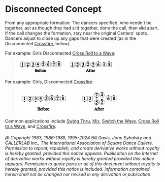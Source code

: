 
# Disconnected Concept

From any appropriate formation: The dancers specified, who needn't be
together, act as though they had slid together, 
done the call, then slid apart.
If the call changes the formation, stay near the original Centers' spots.
Dancers adjust to close up any gaps that were created (as in the Disconnected 
[Crossfire](../plus/crossfire.md), below). 

For example: Girls Disconnected [Cross Roll to a Wave](../c1/cross_roll.md): 

> 
> ![alt](disconnected_concept_1a.png)
> ![alt](disconnected_concept_1b.png)
> 

For example: Girls, Disconnected [Crossfire](../plus/crossfire.md):

> 
> ![alt](disconnected_concept_2a.png)
> ![alt](disconnected_concept_2b.png)
> 

Common applications include
[Swing Thru](../b2/swing_thru.md),
[Mix](../a1/mix.md),
[Switch the Wave](../a2/switch_the_wave.md),
[Cross Roll to a Wave](../c1/cross_roll.md), and
[Crossfire](../plus/crossfire.md).

###### @ Copyright 1983, 1986-1988, 1995-2024 Bill Davis, John Sybalsky and CALLERLAB Inc., The International Association of Square Dance Callers. Permission to reprint, republish, and create derivative works without royalty is hereby granted, provided this notice appears. Publication on the Internet of derivative works without royalty is hereby granted provided this notice appears. Permission to quote parts or all of this document without royalty is hereby granted, provided this notice is included. Information contained herein shall not be changed nor revised in any derivation or publication.
